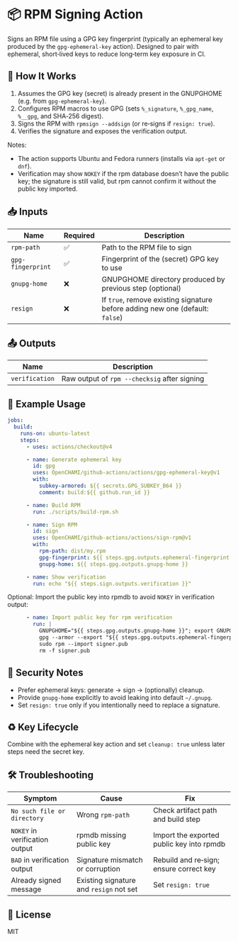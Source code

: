 # 📦 RPM Signing Action

Signs an RPM file using a GPG key fingerprint (typically an ephemeral key produced by the `gpg-ephemeral-key` action). Designed to pair with ephemeral, short‑lived keys to reduce long‑term key exposure in CI.

## 🔧 How It Works

1. Assumes the GPG key (secret) is already present in the GNUPGHOME (e.g. from `gpg-ephemeral-key`).
2. Configures RPM macros to use GPG (sets `%_signature`, `%_gpg_name`, `%__gpg`, and SHA‑256 digest).
3. Signs the RPM with `rpmsign --addsign` (or re‑signs if `resign: true`).
4. Verifies the signature and exposes the verification output.

Notes:
- The action supports Ubuntu and Fedora runners (installs via `apt-get` or `dnf`).
- Verification may show `NOKEY` if the rpm database doesn’t have the public key; the signature is still valid, but rpm cannot confirm it without the public key imported.

## 📥 Inputs

| Name | Required | Description |
|------|----------|-------------|
| `rpm-path` | ✅ | Path to the RPM file to sign |
| `gpg-fingerprint` | ✅ | Fingerprint of the (secret) GPG key to use |
| `gnupg-home` | ❌ | GNUPGHOME directory produced by previous step (optional) |
| `resign` | ❌ | If `true`, remove existing signature before adding new one (default: `false`) |

## 📤 Outputs

| Name | Description |
|------|-------------|
| `verification` | Raw output of `rpm --checksig` after signing |

## 🚀 Example Usage

```yaml
jobs:
  build:
    runs-on: ubuntu-latest
    steps:
      - uses: actions/checkout@v4

      - name: Generate ephemeral key
        id: gpg
        uses: OpenCHAMI/github-actions/actions/gpg-ephemeral-key@v1
        with:
          subkey-armored: ${{ secrets.GPG_SUBKEY_B64 }}
          comment: build:${{ github.run_id }}

      - name: Build RPM
        run: ./scripts/build-rpm.sh

      - name: Sign RPM
        id: sign
        uses: OpenCHAMI/github-actions/actions/sign-rpm@v1
        with:
          rpm-path: dist/my.rpm
          gpg-fingerprint: ${{ steps.gpg.outputs.ephemeral-fingerprint }}
          gnupg-home: ${{ steps.gpg.outputs.gnupg-home }}

      - name: Show verification
        run: echo "${{ steps.sign.outputs.verification }}"
```

Optional: Import the public key into rpmdb to avoid `NOKEY` in verification output:

```yaml
      - name: Import public key for rpm verification
        run: |
          GNUPGHOME="${{ steps.gpg.outputs.gnupg-home }}"; export GNUPGHOME
          gpg --armor --export "${{ steps.gpg.outputs.ephemeral-fingerprint }}" > signer.pub
          sudo rpm --import signer.pub
          rm -f signer.pub
```

## 🔐 Security Notes

- Prefer ephemeral keys: generate -> sign -> (optionally) cleanup.
- Provide `gnupg-home` explicitly to avoid leaking into default `~/.gnupg`.
- Set `resign: true` only if you intentionally need to replace a signature.

## ♻️ Key Lifecycle

Combine with the ephemeral key action and set `cleanup: true` unless later steps need the secret key.

## 🛠 Troubleshooting

| Symptom | Cause | Fix |
|---------|-------|-----|
| `No such file or directory` | Wrong `rpm-path` | Check artifact path and build step |
| `NOKEY` in verification output | rpmdb missing public key | Import the exported public key into rpmdb |
| `BAD` in verification output | Signature mismatch or corruption | Rebuild and re‑sign; ensure correct key |
| Already signed message | Existing signature and `resign` not set | Set `resign: true` |

## 📝 License
MIT
